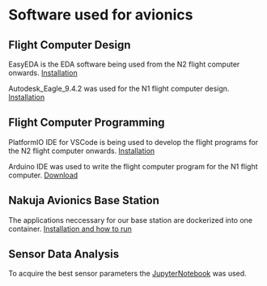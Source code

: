 # Software used for avionics

## Flight Computer Design
EasyEDA is the EDA software being used from the N2 flight computer onwards. [Installation](https://easyeda.com/page/download)

Autodesk_Eagle_9.4.2 was used for the N1 flight computer design. [Installation](http://eagle.autodesk.com/eagle/software-versions/46)

## Flight Computer Programming
PlatformIO IDE for VSCode is being used to develop the flight programs for the N2 flight computer onwards. [Installation](https://platformio.org/install/ide?install=vscode) 

Arduino IDE was used to write the flight computer program for the N1 flight computer. [Download](https://www.arduino.cc/en/software)

## Nakuja Avionics Base Station
The applications neccessary for our base station are dockerized into one container. [Installation and how to run](https://github.com/nakujaproject/N2-Avionics-BaseStation/blob/main/README.md)

## Sensor Data Analysis
To acquire the best sensor parameters the [JupyterNotebook](https://www.google.com/url?sa=t&rct=j&q=&esrc=s&source=web&cd=&cad=rja&uact=8&ved=2ahUKEwiylfqAxrTwAhUKV8AKHS9iBogQjBAwAXoECAUQAQ&url=https%3A%2F%2Fjupyter.org%2Finstall&usg=AOvVaw1BVNfaQNsRK2vach-_t-U3) was used.